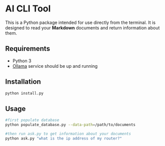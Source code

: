 # AI CLI Tool

This is a Python package intended for use directly from the terminal.
It is designed to read your **Markdown** documents and return information about them.


## Requirements
* Python 3
* [Ollama](https://ollama.com/download) service should be up and running

## Installation
```bash
python install.py
```

## Usage
```bash
#first populate database
python populate_database.py --data-path=/path/to/documents

#then run ask.py to get information about your documents
python ask.py "what is the ip address of my router?"
```